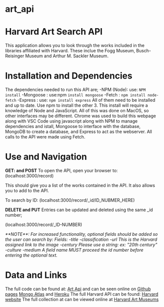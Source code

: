 # art_api
# Harvard Art Search API


This application allows you to look through the works included in the libraries affiliated with Harvard. These inclue the Fogg Museum, Busch-Reisinger Museum and Arthur M. Sackler Museum.  


# **Installation and Dependencies**
The dependencies needed to run this API are; 
    -NPM (Node): use: `NPM install`
    -Mongoose : use:npm `install mongoose`
    -Fetch : `npm install node-fetch`
    -Express : use: `npm install express`
All of them need to be installed and up to date. Use npm to install the other 3. This install will require a knowledge of Node and JavaScript. All of this was done on MacOS, so other interfaces may be different. Chrome was used to build this webpage along with VSC Code using javascript along with NPM to manage dependencies and istall, Mongoose to interface with the database, MongoDB to create a database, and Express to act as the webserver. All calls to the API were made using Fetch.

# **Use and Navigation**
**GET: and POST**
To open the API, open your browser to: (localhost:3000/record) 

This should give you a list of the works contained in the API. It also allows you to add to the API. 

To search by ID: (localhost:3000/record/_id/ID_NUBMER_HERE)

**DELETE and PUT**
Entries can be updated and deleted using the same _id number;

(localhost:3000/record/_ID-NUMBER)

<em>
**NOTE**: For increased functionality, optional fields should be added so the user can search by:
Fields:
    -title
    -classification
    -url  <em>This is the Harvard assigned link to the image</em>
    -century  <em>Please use a string: ex: "20th century" </em>
    -culture
    -medium
 A field name MUST proceed the id number before entering the optional text.
</em>


# **Data and Links**
The full code can be found at: [Art Api](https://github.com/butterfly1of4/art_api) and can be seen online on [Github pages](https://butterfly1of4.github.io/art_api/) [Mongo Atlas](link) and [Heroku](link)
The full Harvard API can be found: 
[Harvard website](https://github.com/harvardartmuseums/api-docs)
The full collection at can be viewed online at [Harvard Art Museums](https://www.harvardartmuseums.org/)


